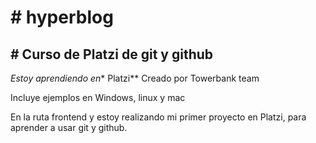 # # hyperblog
## # Curso de Platzi de git y github
*Estoy aprendiendo en** Platzi**
Creado por Towerbank team

Incluye ejemplos en Windows, linux y mac

En la ruta frontend  y estoy realizando mi primer
proyecto en Platzi, para aprender a usar git y github.